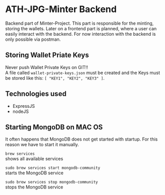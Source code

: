 # ATH-JPG-Minter Backend
Backend part of Minter-Project.
This part is responsible for the minting, storing the wallets.
Later on a frontend part is planned, where a user can easily interact with the backend. For now interaction with the backend is only possible via postman.

## Storing Wallet Priate Keys
Never push Wallet Private Keys on GIT!!<br>
A file called ```wallet-private-keys.json``` must be created and the Keys must be stored like this: ```[ "KEY1", "KEY2", "KEY3" ]```.


## Technologies used
- ExpressJS
- nodeJS

## Starting MongoDB on MAC OS
It often happens that MongoDB does not get started with startup. For this reason we have to start it manually.

`brew services`<br/>
shows all available services  

`sudo brew services start mongodb-community`<br/>
starts the MongoDB service

`sudo brew services stop mongodb-community`<br/>
stops the MongoDB service
